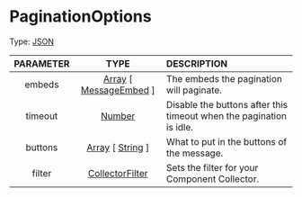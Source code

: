 # PaginationOptions

Type: [JSON](https://developer.mozilla.org/en-US/docs/Web/JavaScript/Reference/Global_Objects/JSON)

| PARAMETER | TYPE | DESCRIPTION |
| :---: | :-----: | :----------- |
| embeds | [Array](https://developer.mozilla.org/en-US/docs/Web/JavaScript/Reference/Global_Objects/Array/map) [ [MessageEmbed](https://discord.js.org/#/docs/discord.js/stable/class/MessageEmbed) ] | The embeds the pagination will paginate. |
| timeout | [Number](https://developer.mozilla.org/en-US/docs/Web/JavaScript/Reference/Global_Objects/Number) | Disable the buttons after this timeout when the pagination is idle. |
| buttons | [Array](https://developer.mozilla.org/en-US/docs/Web/JavaScript/Reference/Global_Objects/Array/map) [ [String](https://developer.mozilla.org/en-US/docs/Web/JavaScript/Reference/Global_Objects/String) ] | What to put in the buttons of the message. |
| filter | [CollectorFilter](https://discord.js.org/#/docs/discord.js/stable/typedef/CollectorFilter) | Sets the filter for your Component Collector. |